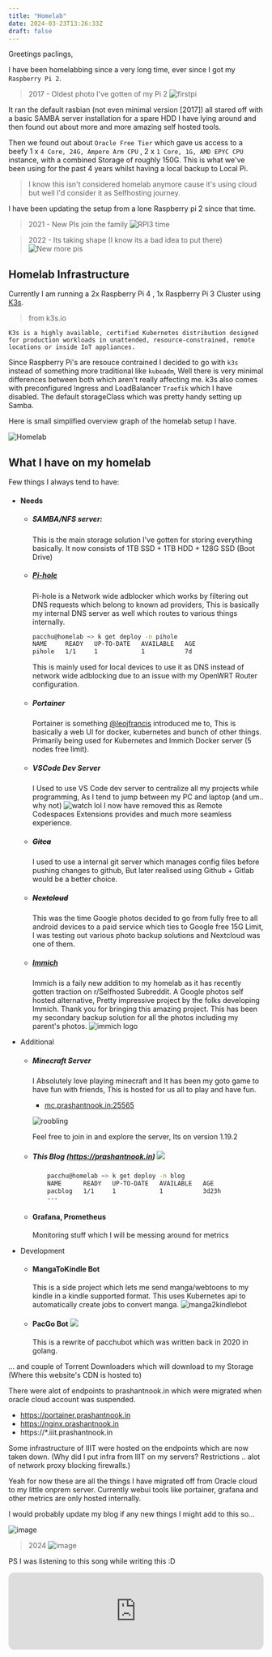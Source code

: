 ```yaml
---
title: "Homelab"
date: 2024-03-23T13:26:33Z
draft: false
---
```


Greetings paclings,

I have been homelabbing since a very long time, ever since I got my `Raspberry Pi 2`.

> 2017 - Oldest photo I've gotten of my Pi 2
![firstpi](https://github.com/itspacchu/static_dump/assets/37984032/13097803-a7d4-48a6-9309-63799f505cee)



It ran the default rasbian (not even minimal version [2017]) all stared off with a basic SAMBA server installation for a spare HDD I have lying around and then found out about more and more amazing self hosted tools.

Then we found out about `Oracle Free Tier` which gave us access to a beefy 1 x `4 Core, 24G, Ampere Arm CPU` , 2 x `1 Core, 1G, AMD EPYC CPU` instance, with a combined Storage of roughly 150G. This is what we've been using for the past 4 years whilst having a local backup to Local Pi. 
> I know this isn't considered homelab anymore cause it's using cloud but well I'd consider it as Selfhosting journey.

I have been updating the setup from a lone Raspberry pi 2 since that time.

> 2021 - New PIs join the family
![RPI3 time](https://github.com/itspacchu/static_dump/assets/37984032/73e70f9f-884c-4803-a586-3f9608eaf5c6)

> 2022 - Its taking shape (I know its a bad idea to put there)
![New more pis](https://github.com/itspacchu/static_dump/assets/37984032/96429f43-2b23-4ae2-a253-e2f2559747ec)


## Homelab Infrastructure

Currently I am running a 2x Raspberry Pi 4 , 1x Raspberry Pi 3 Cluster using [K3s](https://k3s.io/).

> from k3s.io

```K3s is a highly available, certified Kubernetes distribution designed for production workloads in unattended, resource-constrained, remote locations or inside IoT appliances.```

Since Raspberry Pi's are resouce contrained I decided to go with `k3s` instead of something more traditional like `kubeadm`, Well there is very minimal differences between both which aren't really affecting me. k3s also comes with preconfigured Ingress and LoadBalancer `Traefik` which I have disabled. The default storageClass which was pretty handy setting up Samba.

Here is small simplified overview graph of the homelab setup I have.

![Homelab](https://github.com/itspacchu/static_dump/assets/37984032/6001670d-a193-40c3-b43e-101928ee85c8)

## What I have on my homelab

Few things I always tend to have:

- #### Needs
    - ##### SAMBA/NFS server:
        This is the main storage solution I've gotten for storing everything basically. It now consists of 1TB SSD + 1TB HDD + 128G SSD (Boot Drive)
    - ##### [Pi-hole](https://pi-hole.net/)
        Pi-hole is a Network wide adblocker which works by filtering out DNS requests which belong to known ad providers, This is basically my internal DNS server as well which routes to various things internally.

        ```sh
        pacchu@homelab ~> k get deploy -n pihole
        NAME     READY   UP-TO-DATE   AVAILABLE   AGE
        pihole   1/1     1            1           7d

        ```

        This is mainly used for local devices to use it as DNS instead of network wide adblocking due to an issue with my OpenWRT Router configuration.

    - ##### Portainer
        Portainer is something [@leojfrancis](https://github.com/leojfrancis) introduced me to, This is basically a web UI for docker, kubernetes and bunch of other things. Primarily being used for Kubernetes and Immich Docker server (5 nodes free limit).
    - ##### VSCode Dev Server
        I Used to use VS Code dev server to centralize all my projects while programming, As I tend to jump between my PC and laptop (and um.. why not)
        ![watch lol](https://github.com/itspacchu/static_dump/assets/37984032/48cfb243-41cc-4f5f-bac4-ebcc46bdd910)
        I now have removed this as Remote Codespaces Extensions provides and much more seamless experience.

    - ##### ~~Gitea~~
        I used to use a internal git server which manages config files before pushing changes to github, But later realised using Github + Gitlab would be a better choice.
        
    - ##### ~~Nextcloud~~
        This was the time Google photos decided to go from fully free to all android devices to a paid service which ties to Google free 15G Limit, I was testing out various photo backup solutions and Nextcloud was one of them.
    - ##### [Immich](https://immich.app/)
        Immich is a faily new addition to my homelab as it has recently gotten traction on r/Selfhosted Subreddit. A Google photos self hosted alternative, Pretty impressive project by the folks developing Immich. Thank you for bringing this amazing project.
        This has been my secondary backup solution for all the photos including my parent's photos.
        ![immich logo](https://immich.app/img/immich-logo-stacked-dark.svg)

- Additional
    - ##### Minecraft Server
        I Absolutely love playing minecraft and It has been my goto game to have fun with friends, This is hosted for us all to play and have fun.
        - [mc.prashantnook.in:25565](mc.prashantnook.in:25565)

        ![roobling](https://github.com/itspacchu/static_dump/assets/37984032/1f0602c1-550f-4a4c-8ae4-9d02d74bae43)

        Feel free to join in and explore the server, Its on version 1.19.2
    - ##### This Blog (https://prashantnook.in) ![](https://github.com/itspacchu/pacblog/actions/workflows/runner.yaml/badge.svg)
        ```bash
            pacchu@homelab ~> k get deploy -n blog
            NAME      READY   UP-TO-DATE   AVAILABLE   AGE
            pacblog   1/1     1            1           3d23h
            ---
        ```
    - #### Grafana, Prometheus
        Monitoring stuff which I will be messing around for metrics
- Development
    - #### MangaToKindle Bot 
        This is a side project which lets me send manga/webtoons to my kindle in a kindle supported format. This uses Kubernetes api to automatically create jobs to convert manga.
        ![manga2kindlebot](https://github.com/itspacchu/static_dump/assets/37984032/7a6efb53-953a-41f1-83ef-0d4d96ca1052)
    - #### PacGo Bot ![](https://github.com/itspacchu/pacgobot/actions/workflows/docker-image.yml/badge.svg)
        This is a rewrite of pacchubot which was written back in 2020 in golang.

... and couple of Torrent Downloaders which will download to my Storage (Where this website's CDN is hosted to)


There were alot of endpoints to prashantnook.in which were migrated when oracle cloud account was suspended.

- https://portainer.prashantnook.in
- https://nginx.prashantnook.in
- https://*.iiit.prashantnook.in

Some infrastructure of IIIT were hosted on the endpoints which are now taken down. (Why did I put infra from IIIT on my servers? Restrictions .. alot of network proxy blocking firewalls.)

Yeah for now these are all the things I have migrated off from Oracle cloud to my little onprem server. Currently webui tools like portainer, grafana and other metrics are only hosted internally.

I would probably update my blog if any new things I might add to this so...

![image](https://github.com/itspacchu/static_dump/assets/37984032/6263c3a5-5376-42b7-934d-c341e9b5557d)

> 2024
![image](https://github.com/itspacchu/static_dump/assets/37984032/adc726c4-74e7-4e91-acdf-f80c88163e4d)

PS I was listening to this song while writing this :D

<iframe style="border-radius:12px" src="https://open.spotify.com/embed/track/6b8W8vWuMJTo2UAj9LJiaA?si=3bc312d6a4404f75?utm_source=generator&theme=0" width="100%" height="152" frameBorder="0" allowfullscreen="" allow="autoplay; clipboard-write; encrypted-media; fullscreen; picture-in-picture" loading="lazy"></iframe>
